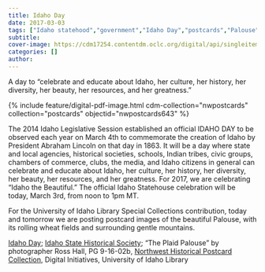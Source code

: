 ```yaml
---
title: Idaho Day
date: 2017-03-03
tags: ["Idaho statehood","government","Idaho Day","postcards","Palouse"]
subtitle: 
cover-image: https://cdm17254.contentdm.oclc.org/digital/api/singleitem/image/pdf/nwpostcards/643/default.png
categories: []
author: 
---
```


A day to “celebrate and educate about Idaho, her culture, her history, her diversity, her beauty, her resources, and her greatness.”

{% include feature/digital-pdf-image.html cdm-collection="nwpostcards" collection="postcards" objectid="nwpostcards643" %}

The 2014 Idaho Legislative Session established an official IDAHO DAY to be observed each year on March 4th to commemorate the creation of Idaho by President Abraham Lincoln on that day in 1863.  It will be a day where state and local agencies, historical societies, schools, Indian tribes, civic groups, chambers of commerce, clubs, the media, and Idaho citizens in general can celebrate and educate about Idaho, her culture, her history, her diversity, her beauty, her resources, and her greatness. For 2017, we are celebrating “Idaho the Beautiful.” The official Idaho Statehouse celebration will be today, March 3rd, from noon to 1pm MT.

For the University of Idaho Library Special Collections contribution, today and tomorrow we are posting postcard images of the beautiful Palouse, with its rolling wheat fields and surrounding gentle mountains.

[Idaho Day](http://www.idahoday.org/); [Idaho State Historical Society](https://history.idaho.gov/idahoday); “The Plaid Palouse” by photographer Ross Hall, PG 9-16-02b, [Northwest Historical Postcard Collection](http://www.lib.uidaho.edu/digital/postcards/index.html), Digital Initiatives, University of Idaho Library